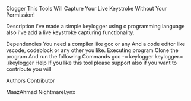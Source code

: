 Clogger
This Tools Will Capture Your Live Keystroke Without Your Permission!

Description
i've made a simple keylogger using c programming language also i've add a live keystroke capturing functionality.

Dependencies
You need a compiler like gcc or any
And a code editor like vscode, codeblock or any other you like.
Executing program
Clone the program
And run the following Commands
gcc -o keylogger keylogger.c
./keylogger
Help
If you like this tool please support also if you want to contribute you will

Authors
Contributor

MaazAhmad NightmareLynx
